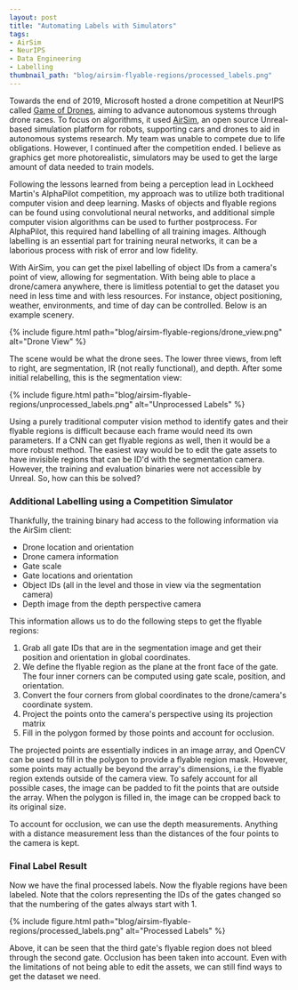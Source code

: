 ```yaml
---
layout: post
title: "Automating Labels with Simulators"
tags:
- AirSim
- NeurIPS
- Data Engineering
- Labelling
thumbnail_path: "blog/airsim-flyable-regions/processed_labels.png"
---
```


Towards the end of 2019, Microsoft hosted a drone competition at NeurIPS called [Game of Drones](https://www.microsoft.com/en-us/research/academic-program/game-of-drones-competition-at-neurips-2019/), aiming to advance autonomous systems through drone races. To focus on algorithms, it used [AirSim](https://github.com/microsoft/AirSim), an open source Unreal-based simulation platform for robots, supporting cars and drones to aid in autonomous systems research.
My team was unable to compete due to life obligations. However, I continued after the competition ended. I believe as graphics get more photorealistic, simulators may be used to get the large amount of data needed to train models.

Following the lessons learned from being a perception lead in Lockheed Martin's AlphaPilot competition, my approach was to utilize both traditional computer vision and deep learning.
Masks of objects and flyable regions can be found using convolutional neural networks, and additional simple computer vision algorithms can be used to further postprocess.
For AlphaPilot, this required hand labelling of all training images. Although labelling is an essential part for training neural networks, it can be a laborious process with risk of error and low fidelity.

With AirSim, you can get the pixel labelling of object IDs from a camera's point of view, allowing for segmentation. With being able to place a drone/camera anywhere, there is limitless potential to get the dataset you need in less time and with less resources.
For instance, object positioning, weather, environments, and time of day can be controlled. Below is an example scenery.

{% include figure.html path="blog/airsim-flyable-regions/drone_view.png" alt="Drone View" %}

The scene would be what the drone sees. The lower three views, from left to right, are segmentation, IR (not really functional), and depth. After some initial relabelling, this is the segmentation view:

{% include figure.html path="blog/airsim-flyable-regions/unprocessed_labels.png" alt="Unprocessed Labels" %}

Using a purely traditional computer vision method to identify gates and their flyable regions is difficult because each frame would need its own parameters. If a CNN can get flyable regions as well, then it would be a more robust method.
The easiest way would be to edit the gate assets to have invisible regions that can be ID'd with the segmentation camera. However, the training and evaluation binaries were not accessible by Unreal. So, how can this be solved?

### Additional Labelling using a Competition Simulator 
Thankfully, the training binary had access to the following information via the AirSim client:
* Drone location and orientation
* Drone camera information
* Gate scale
* Gate locations and orientation
* Object IDs (all in the level and those in view via the segmentation camera)
* Depth image from the depth perspective camera

This information allows us to do the following steps to get the flyable regions:
1. Grab all gate IDs that are in the segmentation image and get their position and orientation in global coordinates.
2. We define the flyable region as the plane at the front face of the gate. The four inner corners can be computed using gate scale, position, and orientation.
3. Convert the four corners from global coordinates to the drone/camera's coordinate system.
4. Project the points onto the camera's perspective using its projection matrix
5. Fill in the polygon formed by those points and account for occlusion.

The projected points are essentially indices in an image array, and OpenCV can be used to fill in the polygon to provide a flyable region mask.
However, some points may actually be beyond the array's dimensions, i.e the flyable region extends outside of the camera view. To safely account for all possible cases, the image can be padded to fit the points that are outside the array.
When the polygon is filled in, the image can be cropped back to its original size.

To account for occlusion, we can use the depth measurements. Anything with a distance measurement less than the distances of the four points to the camera is kept. 

### Final Label Result
Now we have the final processed labels. Now the flyable regions have been labeled. Note that the colors representing the IDs of the gates changed so that the numbering of the gates always start with 1.

{% include figure.html path="blog/airsim-flyable-regions/processed_labels.png" alt="Processed Labels" %}

Above, it can be seen that the third gate's flyable region does not bleed through the second gate. Occlusion has been taken into account.
Even with the limitations of not being able to edit the assets, we can still find ways to get the dataset we need.
